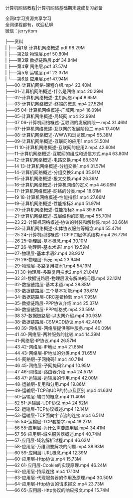 计算机网络教程|计算机网络基础期末速成复习必备

全网it学习资源共享学习<br>全网课程都有，欢迎私聊<br>微信：jerryttom<br>

├──资料<br> | ├──第1章 计算机网络概述.pdf 98.29M<br> | ├──第2章 物理层.pdf 50.80M<br> | ├──第3章 数据链路层.pdf 34.84M<br> | ├──第4章 网络层.pdf 37.57M<br> | ├──第5章 运输层.pdf 22.37M<br> | └──第6章 应用层.pdf 47.94M<br> ├──00-计算机网络-课程介绍.mp4 23.40M<br> ├──01-计算机网络概述-什么是网络.mp4 20.29M<br> ├──02-计算机网络概述-主机网络.mp4 8.65M<br> ├──03-计算机网络概述-终端的概念.mp4 27.52M<br> ├──05 04-计算机网络概述-广域网.mp4 16.09M<br> ├──05-计算机网络概述-局域网.mp4 22.99M<br> ├──07 06-计算机网络概述-互联网的发展阶段一.mp4 31.46M<br> ├──07-计算机网络概述-互联网的发展阶段二.mp4 17.40M<br> ├──08-计算机网络概述-WWW和浏览器.mp4 55.38M<br> ├──09-计算机网络概述-互联网的应用1.mp4 51.50M<br> ├──11 10-计算机网络概述-互联网的应用2.mp4 42.60M<br> ├──11-计算机网络概述-互联网的组成和通信方式.mp4 63.80M<br> ├──12-计算机网络概述-电路交换.mp4 68.53M<br> ├──14 13-计算机网络概述-分组交换1.mp4 31.57M<br> ├──14-计算机网络概述-分组交换2.mp4 35.91M<br> ├──15-计算机网络概述-报文交换.mp4 26.36M<br> ├──16-计算机网络概述-计算机网络的定义.mp4 46.08M<br> ├──17-计算机网络概述-网络的分类.mp4 18.61M<br> ├──19 18-计算机网络概述-性能指标1.mp4 27.66M<br> ├──19-计算机网络概述-性能指标2.mp4 51.97M<br> ├──20-计算机网络概述-性能指标3.mp4 39.87M<br> ├──21-计算机网络概述-五层结构的职能.mp4 55.70M<br> ├──23 22-计算机网络概述-协议的封装和解封装.mp4 33.66M<br> ├──23-计算机网络概述-实体协议服务等概念.mp4 55.47M<br> ├──25 24-计算机网络概述-TCPIP四层体系结构.mp4 26.72M<br> ├──26 25-物理层-基本概念.mp4 30.10M<br> ├──27 26-物理层-基本术语1.mp4 19.59M<br> ├──27-物理层-基本术语2.mp4 28.93M<br> ├──29 28-物理层-码元.mp4 23.94M<br> ├──29-物理层-多路复用技术1.mp4 54.19M<br> ├──31 30-物理层-多路复用技术2.mp4 21.04M<br> ├──32 31-数据链路层-物理层没有解决的问题.mp4 22.12M<br> ├──32-数据链路层-基本术语.mp4 28.88M<br> ├──33-数据链路层-三个基本功能.mp4 38.61M<br> ├──34-数据链路层-CRC差错检验.mp4 7.95M<br> ├──35-数据链路层-PPP协议介绍.mp4 25.37M<br> ├──36-数据链路层-PPP帧格式.mp4 23.59M<br> ├──38 37-数据链路层-以太网介绍.mp4 30.93M<br> ├──38-数据链路层-CSMACD协议.mp4 42.40M<br> ├──40 39-网络层-网络层提供哪种服务.mp4 40.09M<br> ├──41 40-网络层-两种服务的比较.mp4 14.39M<br> ├──41-网络层-IP协议.mp4 26.57M<br> ├──43 42-网络层-IP地址.mp4 21.85M<br> ├──44 43-网络层-IP地址的分类.mp4 31.65M<br> ├──44-网络层-子网掩码1.mp4 40.71M<br> ├──46 45-网络层-子网掩码2.mp4 10.95M<br> ├──47 46-网络层-路由器介绍.mp4 24.57M<br> ├──48 47-运输层-运输层的作用.mp4 42.00M<br> ├──48-运输层-复用和分用.mp4 19.86M<br> ├──49-运输层-TCP和UDP的特点及区别.mp4 41.63M<br> ├──50-运输层-端口的概念.mp4 11.40M<br> ├──52 51-运输层-UDP协议.mp4 24.52M<br> ├──52-运输层-TCP协议概述.mp4 12.14M<br> ├──53-运输层-TCP面向字节流的连接.mp4 6.51M<br> ├──55 54-运输层-TCP套接字.mp4 18.27M<br> ├──56 55-应用层-为什么需要应用层.mp4 34.41M<br> ├──57 56-应用层-域名服务器概述.mp4 40.74M<br> ├──57-应用层-域名解析过程.mp4 46.62M<br> ├──58-应用层-万维网要解决的问题.mp4 38.93M<br> ├──60 59-应用层-URL概念.mp4 12.39M<br> ├──60-应用层-Http协议.mp4 15.73M<br> ├──62 61-应用层-Cookie的实现原理.mp4 46.24M<br> ├──62-应用层-持续连接.mp4 17.10M<br> ├──63-应用层-代理服务器的作用及原理.mp4 30.50M<br> ├──64-应用层-Http协议的请求报文.mp4 23.73M<br> └──66 65-应用层-Http协议的响应报文.mp4 15.74M